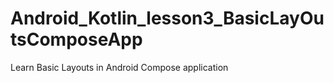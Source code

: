 # Android_Kotlin_lesson3_BasicLayOutsComposeApp
Learn Basic Layouts in Android Compose application 
